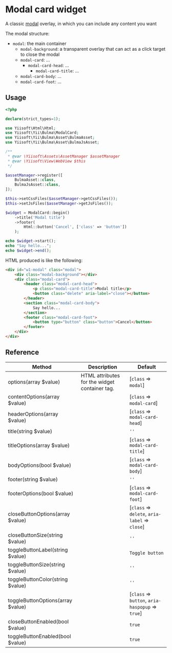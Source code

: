 # Modal card widget

A classic [modal](https://bulma.io/documentation/components/modal/) overlay, in which you can include any content you want

The modal structure:
- `modal`: the main container
    - `modal-background`: a transparent overlay that can act as a click target to close the modal
    - `modal-card`: ...
        - `modal-card-head`: ...
            - `modal-card-title`: ...
    - `modal-card-body`: ...
    - `modal-card-foot`: ...

## Usage

```php
<?php

declare(strict_types=1);

use Yiisoft\Html\Html;
use Yiisoft\Yii\Bulma\ModalCard;
use Yiisoft\Yii\Bulma\Asset\BulmaAsset;
use Yiisoft\Yii\Bulma\Asset\BulmaJsAsset;

/**
 * @var \Yiisoft\Assets\AssetManager $assetManager
 * @var \Yiisoft\View\WebView $this
 */

$assetManager->register([
    BulmaAsset::class,
    BulmaJsAsset::class,
]);

$this->setCssFiles($assetManager->getCssFiles());
$this->setJsFiles($assetManager->getJsFiles());

$widget = ModalCard::begin()
    ->title('Modal title')
    ->footer(
        Html::button('Cancel', ['class' => 'button'])
    );

echo $widget->start();
echo "Say hello...";
echo $widget->end();
```

HTML produced is like the following:
```html
<div id="w1-modal" class="modal">
    <div class="modal-background"></div>
    <div class="modal-card">
        <header class="modal-card-head">
            <p class="modal-card-title">Modal title</p>
            <button class="delete" aria-label="close"></button>
        </header>
        <section class="modal-card-body">
            Say hello...
        </section>
        <footer class="modal-card-foot">
            <button type="button" class="button">Cancel</button>
        </footer>
    </div>
</div>
```

## Reference

Method | Description | Default
-------|-------------|---------
options(array $value) | HTML attributes for the widget container tag. | [`class` => `modal`]
contentOptions(array $value) | | [`class` => `modal-card`]
headerOptions(array $value) | | [`class` => `modal-card-head`]
title(string $value) | | `''`
titleOptions(array $value) | | [`class` => `modal-card-title`]
bodyOptions(bool $value) | | [`class` => `modal-card-body`]
footer(string $value) | | `''`
footerOptions(bool $value) | | [`class` => `modal-card-foot`]
closeButtonOptions(array $value) | | [`class` => `delete`, `aria-label` => `close`]
closeButtonSize(string $value) | | `''`
toggleButtonLabel(string $value) | | `Toggle button`
toggleButtonSize(string $value) | | `''`
toggleButtonColor(string $value) | | `''`
toggleButtonOptions(array $value) | | [`class` => `button`, `aria-haspopup` => `true`]
closeButtonEnabled(bool $value) | | `true`
toggleButtonEnabled(bool $value) | | `true`
